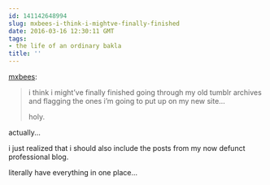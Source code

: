 ```yaml
---
id: 141142648994
slug: mxbees-i-think-i-mightve-finally-finished
date: 2016-03-16 12:30:11 GMT
tags:
- the life of an ordinary bakla
title: ''
---
```

<p><a class="tumblr_blog" href="http://mxbees.tumblr.com/post/141140908424">mxbees</a>:</p>
<blockquote>
<p>i think i might’ve finally finished going through my old tumblr archives and flagging the ones i’m going to put up on my new site…</p>

<p>holy.</p>
</blockquote>

actually...

i just realized that i should also include the posts from my now defunct professional blog.

literally have everything in one place...